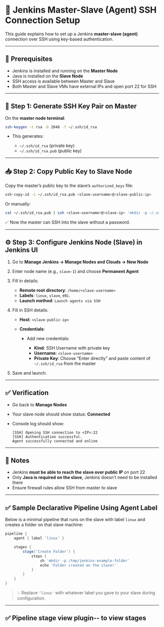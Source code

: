 # 🔗 Jenkins Master-Slave (Agent) SSH Connection Setup

This guide explains how to set up a Jenkins **master-slave (agent)** connection over SSH using key-based authentication.

---

## 📍 Prerequisites

- Jenkins is installed and running on the **Master Node**
- Java is installed on the **Slave Node**
- SSH access is available between Master and Slave
- Both Master and Slave VMs have external IPs and open port 22 for SSH

---

## 🔐 Step 1: Generate SSH Key Pair on Master

On the **master node terminal**:

```bash
ssh-keygen -t rsa -b 2048 -f ~/.ssh/id_rsa
```

* This generates:

  * `~/.ssh/id_rsa` (private key)
  * `~/.ssh/id_rsa.pub` (public key)

---

## 📥 Step 2: Copy Public Key to Slave Node

Copy the master’s public key to the slave’s `authorized_keys` file:

```bash
ssh-copy-id -i ~/.ssh/id_rsa.pub <slave-username>@<slave-public-ip>
```

Or manually:

```bash
cat ~/.ssh/id_rsa.pub | ssh <slave-username>@<slave-ip> 'mkdir -p ~/.ssh && cat >> ~/.ssh/authorized_keys && chmod 600 ~/.ssh/authorized_keys'
```

✅ Now the master can SSH into the slave without a password.

---

## ⚙️ Step 3: Configure Jenkins Node (Slave) in Jenkins UI

1. Go to **Manage Jenkins → Manage Nodes and Clouds → New Node**

2. Enter node name (e.g., `slave-1`) and choose **Permanent Agent**

3. Fill in details:

   * **Remote root directory**: `/home/<slave-username>`
   * **Labels**: `linux`, `slave`, etc.
   * **Launch method**: `Launch agents via SSH`

4. Fill in SSH details:

   * **Host**: `<slave-public-ip>`
   * **Credentials**:

     * Add new credentials:

       * **Kind**: SSH Username with private key
       * **Username**: `<slave-username>`
       * **Private Key**: Choose “Enter directly” and paste content of `~/.ssh/id_rsa` from the master

5. Save and launch.

---

## ✅ Verification

* Go back to **Manage Nodes**
* Your slave node should show status: **Connected**
* Console log should show:

  ```
  [SSH] Opening SSH connection to <IP>:22
  [SSH] Authentication successful.
  Agent successfully connected and online
  ```

---

## 🧠 Notes

* Jenkins **must be able to reach the slave over public IP** on port 22
* Only **Java is required on the slave**, Jenkins doesn't need to be installed there
* Ensure firewall rules allow SSH from master to slave

---

## ✅ Sample Declarative Pipeline Using Agent Label

Below is a minimal pipeline that runs on the slave with label `linux` and creates a folder on that slave machine:

```groovy
pipeline {
    agent { label 'linux' }

    stages {
        stage('Create Folder') {
            steps {
                sh 'mkdir -p /tmp/jenkins-example-folder'
                echo 'Folder created on the slave!'
            }
        }
    }
}
```

> 💡 Replace `'linux'` with whatever label you gave to your slave during configuration.

---

## ✅ Pipeline stage view plugin-- to view stages

